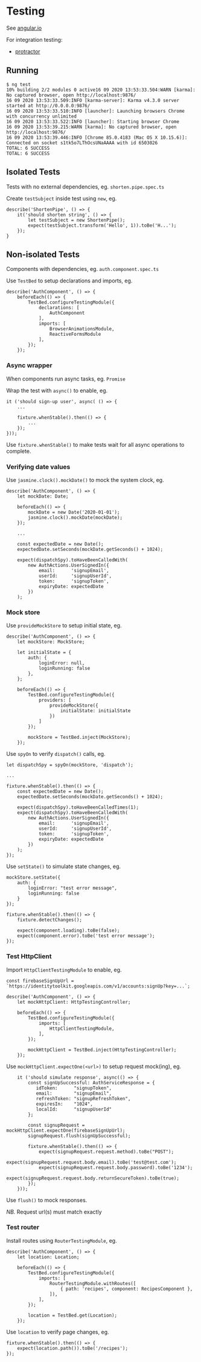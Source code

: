 # Testing

See [angular.io](https://angular.io/guide/testing)

For integration testing:
* [protractor](https://coryrylan.com/blog/introduction-to-e2e-testing-with-the-angular-cli-and-protractor)

## Running

```
$ ng test
10% building 2/2 modules 0 active16 09 2020 13:53:33.504:WARN [karma]: No captured browser, open http://localhost:9876/
16 09 2020 13:53:33.509:INFO [karma-server]: Karma v4.3.0 server started at http://0.0.0.0:9876/
16 09 2020 13:53:33.510:INFO [launcher]: Launching browsers Chrome with concurrency unlimited
16 09 2020 13:53:33.522:INFO [launcher]: Starting browser Chrome
16 09 2020 13:53:39.215:WARN [karma]: No captured browser, open http://localhost:9876/
16 09 2020 13:53:39.446:INFO [Chrome 85.0.4183 (Mac OS X 10.15.6)]: Connected on socket s1tk5o7LThOcsUNaAAAA with id 6503026
TOTAL: 6 SUCCESS
TOTAL: 6 SUCCESS
```

## Isolated Tests

Tests with no external dependencies, eg. `shorten.pipe.spec.ts`

Create `testSubject` inside test using `new`, eg.

```
describe('ShortenPipe', () => {
    it('should shorten string', () => {
        let testSubject = new ShortenPipe();
        expect(testSubject.transform('Hello', 1)).toBe('H...');
    });
}
```

## Non-isolated Tests

Components with dependencies, eg. `auth.component.spec.ts`

Use `TestBed` to setup declarations and imports, eg.

```
describe('AuthComponent', () => {
    beforeEach(() => {
        TestBed.configureTestingModule({
            declarations: [
                AuthComponent
            ],
            imports: [
                BrowserAnimationsModule,
                ReactiveFormsModule
            ],
        });
    });
```

### Async wrapper

When components run async tasks, eg. `Promise`

Wrap the test with `async()` to enable, eg.

```
it ('should sign-up user', async( () => {
    ...

    fixture.whenStable().then(() => {
        ...
    });
}));
```

Use `fixture.whenStable()` to make tests wait for all async operations to complete.

### Verifying date values

Use `jasmine.clock().mockDate()` to mock the system clock, eg.

```
describe('AuthComponent', () => {
    let mockDate: Date;

    beforeEach(() => {
        mockDate = new Date('2020-01-01');
        jasmine.clock().mockDate(mockDate);
    });

    ...

    const expectedDate = new Date();
    expectedDate.setSeconds(mockDate.getSeconds() + 1024);

    expect(dispatchSpy).toHaveBeenCalledWith(
        new AuthActions.UserSignedIn({
            email:      'signupEmail',
            userId:     'signupUserId',
            token:      'signupToken',
            expiryDate: expectedDate
        })
    );
```

### Mock store

Use `provideMockStore` to setup initial state, eg.

```
describe('AuthComponent', () => {
    let mockStore: MockStore;

    let initialState = {
        auth: {
            loginError: null,
            loginRunning: false
        },
    };

    beforeEach(() => {
        TestBed.configureTestingModule({
            providers: [
                provideMockStore({
                    initialState: initialState
                })
            ]
        });

        mockStore = TestBed.inject(MockStore);
    });
```

Use `spyOn` to verify `dispatch()` calls, eg.

```
let dispatchSpy = spyOn(mockStore, 'dispatch');

...

fixture.whenStable().then(() => {
    const expectedDate = new Date();
    expectedDate.setSeconds(mockDate.getSeconds() + 1024);

    expect(dispatchSpy).toHaveBeenCalledTimes(1);
    expect(dispatchSpy).toHaveBeenCalledWith(
        new AuthActions.UserSignedIn({
            email:      'signupEmail',
            userId:     'signupUserId',
            token:      'signupToken',
            expiryDate: expectedDate
        })
    );
});
```

Use `setState()` to simulate state changes, eg.

```
mockStore.setState({
    auth: {
        loginError: "test error message",
        loginRunning: false
    }
});

fixture.whenStable().then(() => {
    fixture.detectChanges();

    expect(component.loading).toBe(false);
    expect(component.error).toBe('test error message');
});
```

### Test HttpClient

Import `HttpClientTestingModule` to enable, eg.

```
const firebaseSignUpUrl = `https://identitytoolkit.googleapis.com/v1/accounts:signUp?key=...`;

describe('AuthComponent', () => {
    let mockHttpClient: HttpTestingController;

    beforeEach(() => {
        TestBed.configureTestingModule({
            imports: [
                HttpClientTestingModule,
            ],
        });

        mockHttpClient = TestBed.inject(HttpTestingController);
    });
```

Use `mockHttpClient.expectOne(<url>)` to setup request mock(ing), eg.

```
    it ('should simulate response', async(() => {
        const signUpSuccessful: AuthServiceResponse = {
           idToken:      "signupToken",
           email:        "signupEmail",
           refreshToken: "signupRefreshToken",
           expiresIn:    "1024",
           localId:      "signupUserId"
        };

        const signupRequest = mockHttpClient.expectOne(firebaseSignUpUrl);
        signupRequest.flush(signUpSuccessful);

        fixture.whenStable().then(() => {
            expect(signupRequest.request.method).toBe("POST");
            expect(signupRequest.request.body.email).toBe('test@test.com');
            expect(signupRequest.request.body.password).toBe('1234');
            expect(signupRequest.request.body.returnSecureToken).toBe(true);
        });
    }));
```

Use `flush()` to mock responses.

*NB.* Request url(s) must match exactly

### Test router

Install routes using `RouterTestingModule`, eg.

```
describe('AuthComponent', () => {
    let location: Location;

    beforeEach(() => {
        TestBed.configureTestingModule({
            imports: [
                RouterTestingModule.withRoutes([
                    { path: 'recipes', component: RecipesComponent },
                ]),
            ],
        });

        location = TestBed.get(Location);
    });
```

Use `location` to verify page changes, eg.

```
fixture.whenStable().then(() => {
    expect(location.path()).toBe('/recipes');
});
```

